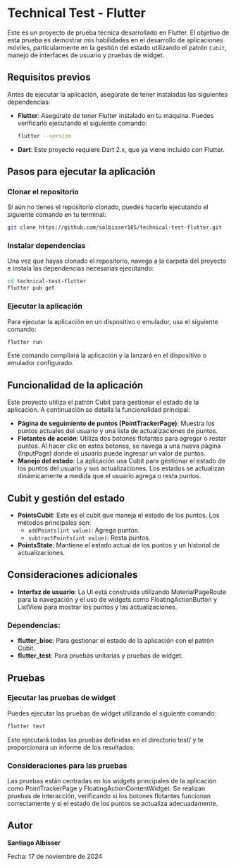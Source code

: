 
# Technical Test - Flutter

Este es un proyecto de prueba técnica desarrollado en Flutter. El objetivo de esta prueba es demostrar mis habilidades en el desarrollo de aplicaciones móviles, particularmente en la gestión del estado utilizando el patrón `Cubit`, manejo de interfaces de usuario y pruebas de widget.

## Requisitos previos

Antes de ejecutar la aplicación, asegúrate de tener instaladas las siguientes dependencias:

- **Flutter**: Asegúrate de tener Flutter instalado en tu máquina. Puedes verificarlo ejecutando el siguiente comando:
  ```bash
  flutter --version
  ```
- **Dart**: Este proyecto requiere Dart 2.x, que ya viene incluido con Flutter.

## Pasos para ejecutar la aplicación

### Clonar el repositorio

Si aún no tienes el repositorio clonado, puedes hacerlo ejecutando el siguiente comando en tu terminal:

```bash
git clone https://github.com/salbisser105/technical-test-flutter.git
```

### Instalar dependencias

Una vez que hayas clonado el repositorio, navega a la carpeta del proyecto e instala las dependencias necesarias ejecutando:

```bash
cd technical-test-flutter
flutter pub get
```

### Ejecutar la aplicación

Para ejecutar la aplicación en un dispositivo o emulador, usa el siguiente comando:

```bash
flutter run
```

Este comando compilará la aplicación y la lanzará en el dispositivo o emulador configurado.

## Funcionalidad de la aplicación

Este proyecto utiliza el patrón Cubit para gestionar el estado de la aplicación. A continuación se detalla la funcionalidad principal:

- **Página de seguimiento de puntos (PointTrackerPage)**: Muestra los puntos actuales del usuario y una lista de actualizaciones de puntos.
- **Flotantes de acción**: Utiliza dos botones flotantes para agregar o restar puntos. Al hacer clic en estos botones, se navega a una nueva página (InputPage) donde el usuario puede ingresar un valor de puntos.
- **Manejo del estado**: La aplicación usa Cubit para gestionar el estado de los puntos del usuario y sus actualizaciones. Los estados se actualizan dinámicamente a medida que el usuario agrega o resta puntos.

## Cubit y gestión del estado

- **PointsCubit**: Este es el cubit que maneja el estado de los puntos. Los métodos principales son:
  - `addPoints(int value)`: Agrega puntos.
  - `subtractPoints(int value)`: Resta puntos.
- **PointsState**: Mantiene el estado actual de los puntos y un historial de actualizaciones.

## Consideraciones adicionales

- **Interfaz de usuario**: La UI está construida utilizando MaterialPageRoute para la navegación y el uso de widgets como FloatingActionButton y ListView para mostrar los puntos y las actualizaciones.

### Dependencias:

- **flutter_bloc**: Para gestionar el estado de la aplicación con el patrón Cubit.
- **flutter_test**: Para pruebas unitarias y pruebas de widget.

## Pruebas

### Ejecutar las pruebas de widget

Puedes ejecutar las pruebas de widget utilizando el siguiente comando:

```bash
flutter test
```

Esto ejecutará todas las pruebas definidas en el directorio test/ y te proporcionará un informe de los resultados.

### Consideraciones para las pruebas

Las pruebas están centradas en los widgets principales de la aplicación como PointTrackerPage y FloatingActionContentWidget. Se realizan pruebas de interacción, verificando si los botones flotantes funcionan correctamente y si el estado de los puntos se actualiza adecuadamente.

## Autor

**Santiago Albisser**

Fecha: 17 de noviembre de 2024
